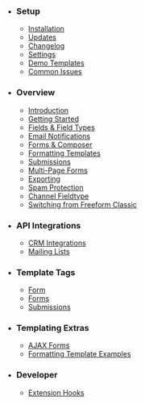 * ### Setup
	* [Installation](installation.md)
	* [Updates](updates.md)
	* [Changelog](changelog.md)
	* [Settings](settings.md)
	* [Demo Templates](demo-templates.md)
	* [Common Issues](common-issues.md)

* ### Overview
	* [Introduction](introduction.md)
	* [Getting Started](getting-started.md)
	* [Fields & Field Types](fields-field-types.md)
	* [Email Notifications](email-notifications.md)
	* [Forms & Composer](forms-composer.md)
	* [Formatting Templates](formatting-templates.md)
	* [Submissions](form-submissions.md)
	* [Multi-Page Forms](multi-page-forms.md)
	* [Exporting](exporting.md)
	* [Spam Protection](spam-protection.md)
	* [Channel Fieldtype](channel-fieldtype.md)
	* [Switching from Freeform Classic](switching-from-classic.md)

* ### API Integrations
	* [CRM Integrations](crm-integrations.md)
	* [Mailing Lists](mailing-list-integrations.md)

* ### Template Tags
	* [Form](form.md)
	* [Forms](forms.md)
	* [Submissions](submissions.md)

* ### Templating Extras
	* [AJAX Forms](ajax-forms.md)
	* [Formatting Template Examples](formatting-template-examples.md)

* ### Developer
	* [Extension Hooks](extension-hooks.md)
